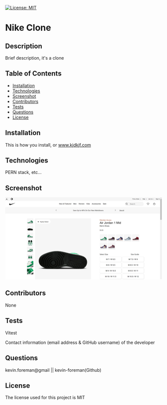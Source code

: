 

[![License: MIT](https://img.shields.io/badge/License-MIT-yellow.svg)](https://opensource.org/licenses/MIT)


# Nike Clone

## Description
Brief description, it's a clone

## Table of Contents
* [Installation](#installation)
* [Technologies](#technologies)
* [Screenshot](#screenshot)
* [Contributors](#contributors)
* [Tests](#tests)
* [Questions](#questions)
* [License](#license) 

## Installation
This is how you install, or www.kjdkjf.com

## Technologies
PERN stack, etc...

## Screenshot
![alt text](/assets/images/nike-clone-screenshot.png)

## Contributors
None

## Tests
Vitest

Contact information (email address & GitHub username) of the developer
## Questions
kevin.foreman@gmail || kevin-foreman(Github)

## License

The license used for this project is MIT

